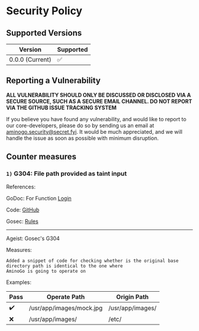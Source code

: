 # Security Policy

## Supported Versions

| Version | Supported          |
| ------- | ------------------ |
| 0.0.0 (Current)   | :white_check_mark: |

## Reporting a Vulnerability

**ALL VULNERABILITY SHOULD ONLY BE DISCUSSED OR DISCLOSED VIA A SECURE SOURCE, SUCH AS A SECURE EMAIL CHANNEL. DO NOT REPORT VIA THE GITHUB ISSUE TRACKING SYSTEM**

If you believe you have found any vulnerability, and would like to report to our core-developers, please do so by sending us an email at aminogo.security@secret.fyi. It would be much appreciated, and we will handle the issue as soon as possible with minimum disruption.

## Counter measures

### `1)` G304: File path provided as taint input

References:

GoDoc: For Function [Login](https://pkg.go.dev/github.com/AminoJS/AminoGo/aminogo?tab=doc#Login)

Code: [GitHub](https://github.com/AminoJS/AminoGo/blob/eaa8f18a7c2fc029994951d357fcf9b59e84cd64/aminogo/upload_media.go#L118-L137)

Gosec: [Rules](https://github.com/securego/gosec#available-rules)

---

Ageist: Gosec's G304

Measures: 

    Added a snippet of code for checking whether is the original base directory path is identical to the one where
    AminoGo is going to operate on
    
Examples:

| Pass | Operate Path | Origin Path  |
|---|---|---|
| ✔️ | /usr/app/images/mock.jpg | /usr/app/images/  |
  ❌  | /usr/app/images/  | /etc/  |
